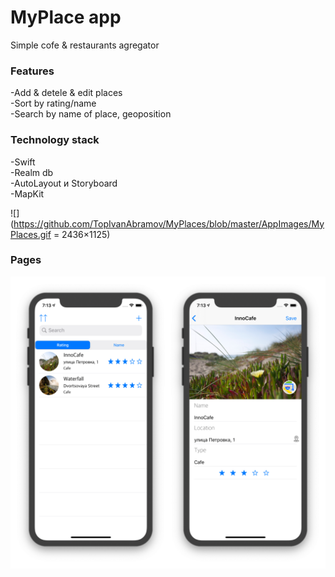 # MyPlace app
Simple cofe & restaurants agregator

### Features

-Add & detele & edit places\
-Sort by rating/name\
-Search by name of place, geoposition

### Technology stack

-Swift\
-Realm db\
-AutoLayout и Storyboard\
-MapKit


![](https://github.com/TopIvanAbramov/MyPlaces/blob/master/AppImages/MyPlaces.gif = 2436×1125)


### Pages

![](https://github.com/TopIvanAbramov/MyPlaces/blob/master/AppImages/collage.jpg)

